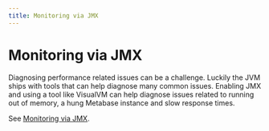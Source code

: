 ```yaml
---
title: Monitoring via JMX
---
```


# Monitoring via JMX

Diagnosing performance related issues can be a challenge. Luckily the JVM ships with tools that can help diagnose many common issues. Enabling JMX and using a tool like VisualVM can help diagnose issues related to running out of memory, a hung Metabase instance and slow response times.

See [Monitoring via JMX](enable-jmx.md).
